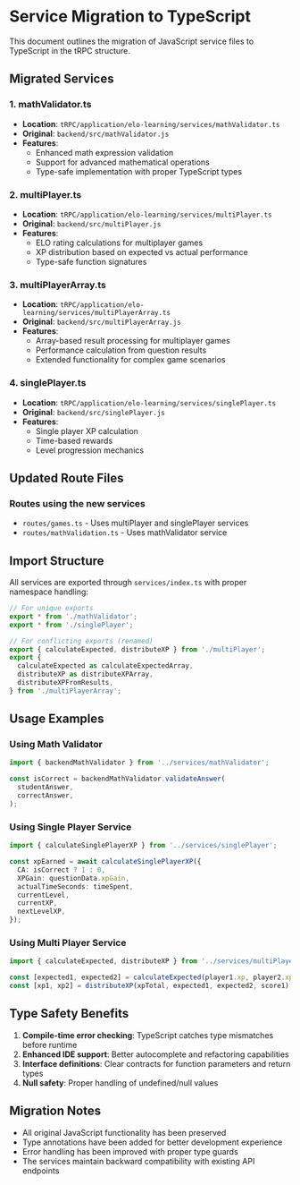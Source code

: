 # Service Migration to TypeScript

This document outlines the migration of JavaScript service files to TypeScript in the tRPC structure.

## Migrated Services

### 1. mathValidator.ts

- **Location**: `tRPC/application/elo-learning/services/mathValidator.ts`
- **Original**: `backend/src/mathValidator.js`
- **Features**:
  - Enhanced math expression validation
  - Support for advanced mathematical operations
  - Type-safe implementation with proper TypeScript types

### 2. multiPlayer.ts

- **Location**: `tRPC/application/elo-learning/services/multiPlayer.ts`
- **Original**: `backend/src/multiPlayer.js`
- **Features**:
  - ELO rating calculations for multiplayer games
  - XP distribution based on expected vs actual performance
  - Type-safe function signatures

### 3. multiPlayerArray.ts

- **Location**: `tRPC/application/elo-learning/services/multiPlayerArray.ts`
- **Original**: `backend/src/multiPlayerArray.js`
- **Features**:
  - Array-based result processing for multiplayer games
  - Performance calculation from question results
  - Extended functionality for complex game scenarios

### 4. singlePlayer.ts

- **Location**: `tRPC/application/elo-learning/services/singlePlayer.ts`
- **Original**: `backend/src/singlePlayer.js`
- **Features**:
  - Single player XP calculation
  - Time-based rewards
  - Level progression mechanics

## Updated Route Files

### Routes using the new services

- `routes/games.ts` - Uses multiPlayer and singlePlayer services
- `routes/mathValidation.ts` - Uses mathValidator service

## Import Structure

All services are exported through `services/index.ts` with proper namespace handling:

```typescript
// For unique exports
export * from './mathValidator';
export * from './singlePlayer';

// For conflicting exports (renamed)
export { calculateExpected, distributeXP } from './multiPlayer';
export {
  calculateExpected as calculateExpectedArray,
  distributeXP as distributeXPArray,
  distributeXPFromResults,
} from './multiPlayerArray';
```

## Usage Examples

### Using Math Validator

```typescript
import { backendMathValidator } from '../services/mathValidator';

const isCorrect = backendMathValidator.validateAnswer(
  studentAnswer,
  correctAnswer,
);
```

### Using Single Player Service

```typescript
import { calculateSinglePlayerXP } from '../services/singlePlayer';

const xpEarned = await calculateSinglePlayerXP({
  CA: isCorrect ? 1 : 0,
  XPGain: questionData.xpGain,
  actualTimeSeconds: timeSpent,
  currentLevel,
  currentXP,
  nextLevelXP,
});
```

### Using Multi Player Service

```typescript
import { calculateExpected, distributeXP } from '../services/multiPlayer';

const [expected1, expected2] = calculateExpected(player1.xp, player2.xp);
const [xp1, xp2] = distributeXP(xpTotal, expected1, expected2, score1);
```

## Type Safety Benefits

1. **Compile-time error checking**: TypeScript catches type mismatches before runtime
2. **Enhanced IDE support**: Better autocomplete and refactoring capabilities
3. **Interface definitions**: Clear contracts for function parameters and return types
4. **Null safety**: Proper handling of undefined/null values

## Migration Notes

- All original JavaScript functionality has been preserved
- Type annotations have been added for better development experience
- Error handling has been improved with proper type guards
- The services maintain backward compatibility with existing API endpoints
